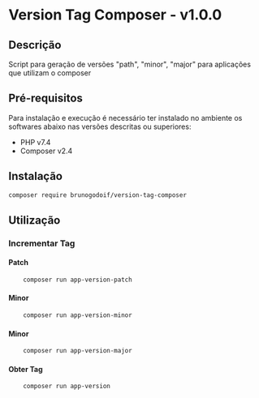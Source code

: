 ﻿# Version Tag Composer - v1.0.0

## Descrição

Script para geração de versões "path", "minor", "major" para aplicações que utilizam o composer

## Pré-requisitos

Para instalação e execução é necessário ter instalado no ambiente os softwares abaixo nas versões descritas ou
superiores:

- PHP v7.4
- Composer v2.4

## Instalação

``` bash
composer require brunogodoif/version-tag-composer
```

## Utilização

### Incrementar Tag

#### Patch

``` bash
    composer run app-version-patch
```

#### Minor

``` bash
    composer run app-version-minor
```

#### Minor

``` bash
    composer run app-version-major
```

#### Obter Tag

``` bash
    composer run app-version
```
